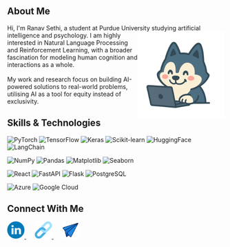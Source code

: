 ## About Me 

Hi, I'm Ranav Sethi, a student at Purdue University studying artificial intelligence and psychology. <img src="./media/husky.png" alt="Husky" width="200" align="right"> I am highly interested in Natural Language Processing and Reinforcement Learning, with a broader fascination for modeling human cognition and interactions as a whole.
<br><br>
My work and research focus on building AI-powered solutions to real-world problems, utilising AI as a tool for equity instead of exclusivity.



 ## Skills & Technologies

<!-- ML -->
![PyTorch](https://img.shields.io/badge/PyTorch-81A1C1?style=for-the-badge&logo=pytorch&logoColor=white)
![TensorFlow](https://img.shields.io/badge/TensorFlow-81A1C1?style=for-the-badge&logo=tensorflow&logoColor=white)
![Keras](https://img.shields.io/badge/Keras-81A1C1?style=for-the-badge&logo=keras&logoColor=white)
![Scikit-learn](https://img.shields.io/badge/scikit--learn-81A1C1?style=for-the-badge&logo=scikit-learn&logoColor=white)
![HuggingFace](https://img.shields.io/badge/HuggingFace-81A1C1?style=for-the-badge)
![LangChain](https://img.shields.io/badge/LangChain-81A1C1?style=for-the-badge)

<!-- Data Science -->
![NumPy](https://img.shields.io/badge/NumPy-88C0D0?style=for-the-badge&logo=numpy&logoColor=white)
![Pandas](https://img.shields.io/badge/Pandas-88C0D0?style=for-the-badge&logo=pandas&logoColor=white)
![Matplotlib](https://img.shields.io/badge/Matplotlib-88C0D0?style=for-the-badge)
![Seaborn](https://img.shields.io/badge/Seaborn-88C0D0?style=for-the-badge)

<!-- Web & Backend -->
![React](https://img.shields.io/badge/React-5E81AC?style=for-the-badge&logo=react&logoColor=white)
![FastAPI](https://img.shields.io/badge/FastAPI-5E81AC?style=for-the-badge&logo=fastapi&logoColor=white)
![Flask](https://img.shields.io/badge/Flask-5E81AC?style=for-the-badge&logo=flask&logoColor=white)
![PostgreSQL](https://img.shields.io/badge/PostgreSQL-5E81AC?style=for-the-badge&logo=postgresql&logoColor=white)

<!-- Cloud -->
![Azure](https://img.shields.io/badge/Azure-4C566A?style=for-the-badge&logo=microsoftazure&logoColor=white)
![Google Cloud](https://img.shields.io/badge/Google_Cloud-4C566A?style=for-the-badge&logo=google-cloud&logoColor=white)

## Connect With Me
<a href="https://linkedin.com/in/ranavsethi">
  <img src="./media/linkedin-logo.png" width="40px">
</a>&nbsp;&nbsp;&nbsp;&nbsp;
<a href="https://ranavsethi.com">
  <img src="./media/link.png" width="40px">
</a>&nbsp;&nbsp;&nbsp;&nbsp;
<a href="mailto:ranavsethi18@gmail.com">
  <img src="./media/paper-plane.png" width="40px">
</a>
